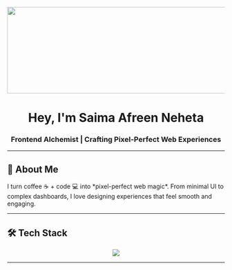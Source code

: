 
<p align="center">
  <img src="https://wallpapercave.com/wp/wp8606834.png" alt="banner" width="1100" height="200" />
</p>

<h1 align="center">Hey, I'm <b>Saima Afreen Neheta</b> </h1>

<h3 align="center">
Frontend Alchemist | Crafting Pixel-Perfect Web Experiences
</h3>

---

## 🌌 About Me
<p>I turn coffee ☕ + code 💻 into *pixel-perfect web magic*. From minimal UI to complex dashboards, I love designing experiences that feel smooth and engaging.</p>

---

## 🛠 Tech Stack
<p align="center">
<img src="https://skillicons.dev/icons?i=react,next,html,css,js,ts&theme=light" />


</p>





---
